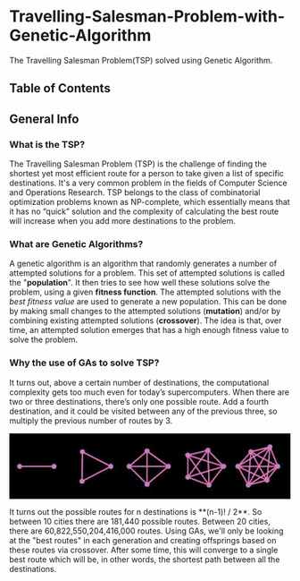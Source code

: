 # Travelling-Salesman-Problem-with-Genetic-Algorithm
The Travelling Salesman Problem(TSP) solved using Genetic Algorithm.

## Table of Contents


## General Info
### What is the TSP?
The Travelling Salesman Problem (TSP) is the challenge of finding the shortest yet most efficient route for a person to take given a list of specific destinations. It's a very common problem in the fields of Computer Science and Operations Research. TSP belongs to the class of combinatorial optimization problems known as NP-complete, which essentially means that it has no “quick” solution and the complexity of calculating the best route will increase when you add more destinations to the problem. 

### What are Genetic Algorithms?
A genetic algorithm is an algorithm that randomly generates a number of attempted solutions for a problem. This set of attempted solutions is called the "**population**".
It then tries to see how well these solutions solve the problem, using a given **fitness function**. The attempted solutions with the *best fitness value* are used to generate a new population. This can be done by making small changes to the attempted solutions (**mutation**) and/or by combining existing attempted solutions (**crossover**).
The idea is that, over time, an attempted solution emerges that has a high enough fitness value to solve the problem.

### Why the use of GAs to solve TSP?
It turns out, above a certain number of destinations, the computational complexity gets too much even for today’s supercomputers. When there are two or three destinations, there’s only one possible route. Add a fourth destination, and it could be visited between any of the previous three, so multiply the previous number of routes by 3. 
<p align = "center"><img align = "center" src = "explanation.png"/></p>
It turns out the possible routes for n destinations is **(n-1)! / 2**.  So between 10 cities there are 181,440 possible routes. Between 20 cities, there are 60,822,550,204,416,000 routes.
Using GAs, we'll only be looking at the "best routes" in each generation and creating offsprings based on these routes via crossover. After some time, this will converge to a single best route which will be, in other words, the shortest path between all the destinations. 
